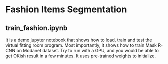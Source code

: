 # Fashion Items Segmentation
## train_fashion.ipynb
It is a demo jupyter notebook that shows how to load, train and test the virtual fitting room program.
Most importantly, it shows how to train Mask R-CNN on Modanet dataset. Try to run with a GPU, and you would be able to get OKish result in a few minutes. It uses pre-trained weights to initialize.
##
